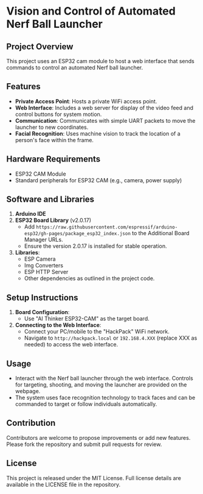 
# Vision and Control of Automated Nerf Ball Launcher

## Project Overview
This project uses an ESP32 cam module to host a web interface that sends commands to control an automated Nerf ball launcher.

## Features
- **Private Access Point**: Hosts a private WiFi access point.
- **Web Interface**: Includes a web server for display of the video feed and control buttons for system motion.
- **Communication**: Communicates with simple UART packets to move the launcher to new coordinates.
- **Facial Recognition**: Uses machine vision to track the location of a person's face within the frame.

## Hardware Requirements
- ESP32 CAM Module
- Standard peripherals for ESP32 CAM (e.g., camera, power supply)

## Software and Libraries
1. **Arduino IDE**
2. **ESP32 Board Library** (v2.0.17)
   - Add `https://raw.githubusercontent.com/espressif/arduino-esp32/gh-pages/package_esp32_index.json` to the Additional Board Manager URLs.
   - Ensure the version 2.0.17 is installed for stable operation.
3. **Libraries**:
   - ESP Camera
   - Img Converters
   - ESP HTTP Server
   - Other dependencies as outlined in the project code.

## Setup Instructions
1. **Board Configuration**:
   - Use "AI Thinker ESP32-CAM" as the target board.
2. **Connecting to the Web Interface**:
   - Connect your PC/mobile to the "HackPack" WiFi network.
   - Navigate to `http://hackpack.local` or `192.168.4.XXX` (replace XXX as needed) to access the web interface.

## Usage
- Interact with the Nerf ball launcher through the web interface. Controls for targeting, shooting, and moving the launcher are provided on the webpage.
- The system uses face recognition technology to track faces and can be commanded to target or follow individuals automatically.

## Contribution
Contributors are welcome to propose improvements or add new features. Please fork the repository and submit pull requests for review.

## License
This project is released under the MIT License. Full license details are available in the LICENSE file in the repository.
